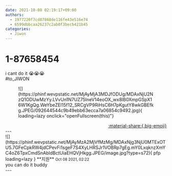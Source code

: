 ```yaml
---
date: 2021-10-08 02:19:17+09:00
authors:
  - 1977220f7cd87868de116fe43e516e74
  - 6599dbbcaa26237c2ab0f3becb421b45
categories:
  - Jiwon
---
```


# 1-87658454

<div class="post-container" markdown="1">
<div class="content-container md-sidebar__scrollwrap" markdown="1">

i cant do it 😭😭😭<br>\#to_JIWON
<figure markdown="1">
![](https://phinf.wevpstatic.net/MjAyMjA3MDJfODUg/MDAxNjU2NzQ1ODUwMzYy.LVvUn1N7UZ75lneV14eoOX_wx8lB0XmpGSpX16W1KgQg.WeYbeZEl15f12_SRCgVP9RiHsC6H7pKgutY8wkGBEfkg.JPEG/092644544c9b49ebb63ecca7a06854c9492.jpg){ loading=lazy onclick="openFullscreen(this)"}
</figure>


</div>
</div>

<div style="text-align: right;" markdown="1">
<a href="https://weverse.io/fromis9/fanpost/1-87658454" style="text-align: right;">:material-share:{.big-emoji}</a>
</div>
---

<div class="comments-container md-sidebar__scrollwrap" markdown="1">
<div class="comment" markdown="1">
<div class='id-container' markdown="1">
![](https://phinf.wevpstatic.net/MjAyMzA2MjVfMzMg/MDAxNjg3NjU0MTExOTU5.7GFeCpkRW4jdCPevFi1sgeF7S4XyLHRSJr1VOBRp7gEg.mY0LxqknzXmYC4oZ6TpxCmdSnAbldBctUiaEHQVjHkgg.JPEG/image.jpg?type=s72){ pfp loading=lazy }
**<span class="artist">지원</span>** <small>Oct 08 2021, 02:22</small><br>
</div>
<div class='comment-body' markdown="1">
you can do it buddy
</div>
</div>
</div>
---
